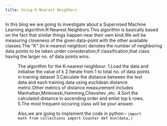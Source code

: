 ```yaml
---
title: Using K-Nearest Neighbors
---
```


In this blog we are going to investigate about a Supervised Machine Learning algorithm:K-Nearest Neighbors.This algorithm is basically based on the fact that similar things happen near their own kind.We will be measuring closeness of the given data-point with the other available classes.The "K" (in k-nearest neighbor) denotes the number of neighboring data points to be taken under consideration;if classification,that class having the larger no. of data points wins.<figure> 

The algorithm for the K-nearest neighbour:
 1.Load the data and initialise the value of k
 2.Iterate from 1 to total no. of data points in training dataset
 3.Calculate the distance between the test data and each training data using euclidean distance metric.Other metrics of distance measurement includes Manhattan,Minkowski,Hamming,Chevshev ,etc.
 4.Sort the calculated distance in ascending order and enlist top k rows.
 5.The most frequent occuring class will be your answer.

 Also,we are going to implement the code in python:-
 `import math
  from collections import Counter
   def knn(data,)`